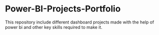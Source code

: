 # Power-BI-Projects-Portfolio
This repository include different dashboard projects made with the help of power bi and other key skills required to make it.
